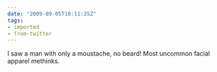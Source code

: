 ```yaml
---
date: "2009-09-05T10:11:35Z"
tags:
- imported
- from-twitter
---
```

I saw a man with only a moustache, no beard! Most uncommon facial apparel methinks.
